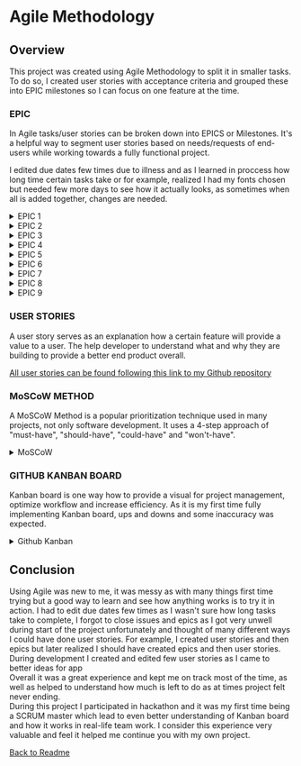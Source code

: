 # **Agile Methodology**

## **Overview**

This project was created using Agile Methodology to split it in smaller tasks. To do so, I created user stories with acceptance criteria and grouped these into EPIC milestones so I can focus on one feature at the time.

### **EPIC**

In Agile tasks/user stories can be broken down into EPICS or Milestones. It's a helpful way to segment user stories based on needs/requests of end-users while working towards a fully functional project.<br>

I edited due dates few times due to illness and as I learned in proccess how long time certain tasks take or for example, realized I had my fonts chosen but needed few more days to see how it actually looks, as sometimes when all is added together, changes are needed.

<details><summary>EPIC 1</summary>
<img src="static/docs/agile/epic1.png">
</details>

<details><summary>EPIC 2</summary>
<img src="static/docs/agile/epic2.png">
</details>

<details><summary>EPIC 3</summary>
<img src="static/docs/agile/epic3.png">
</details>

<details><summary>EPIC 4</summary>
<img src="static/docs/agile/epic4.png">
</details>

<details><summary>EPIC 5</summary>
<img src="static/docs/agile/epic5.png">
</details>

<details><summary>EPIC 6</summary>
<img src="static/docs/agile/epic6.png">
</details>

<details><summary>EPIC 7</summary>
<img src="static/docs/agile/epic7.png">
</details>

<details><summary>EPIC 8</summary>
<img src="static/docs/agile/epic8.png">
</details>

<details><summary>EPIC 9</summary>
<img src="static/docs/agile/epic9.png">
</details>

### **USER STORIES**

A user story serves as an explanation how a certain feature will provide a value to a user. The help developer to understand what and why they are building to provide a better end product overall.

[All user stories can be found following this link to my Github repository](https://github.com/violaberg/wine-o-clock/issues)

### **MoSCoW METHOD**

A MoSCoW Method is a popular prioritization technique used in many projects, not only software development. It uses a 4-step approach of "must-have", "should-have", "could-have" and "won't-have".

<details><summary>MoSCoW</summary>
<img src="static/docs/agile/labels.png">
</details>

### **GITHUB KANBAN BOARD**

Kanban board is one way how to provide a visual for project management, optimize workflow and increase efficiency. As it is my first time fully implementing Kanban board, ups and downs and some inaccuracy was expected.

<details><summary>Github Kanban</summary>
<img src="static/docs/agile/kanban-board.png">
</details>

## **Conclusion**

 Using Agile was new to me, it was messy as with many things first time trying but a good way to learn and see how anything works is to try it in action. I had to edit due dates few times as I wasn't sure how long tasks take to complete, I forgot to close issues and epics as I got very unwell during start of the project unfortunately and thought of many different ways I could have done user stories. For example, I created user stories and then epics but later realized I should have created epics and then user stories. During development I created and edited few user stories as I came to better ideas for app<br>
 Overall it was a great experience and kept me on track most of the time, as well as helped to understand how much is left to do as at times project felt never ending.<br>
 During this project I participated in hackathon and it was my first time being a SCRUM master which lead to even better understanding of Kanban board and how it works in real-life team work. I consider this experience very valuable and feel it helped me continue you with my own project.

[Back to Readme](README.md)